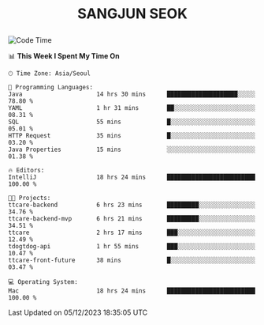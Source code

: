 <h1>
 <p align="center">
   SANGJUN SEOK
 </p>
</h1>

<!--START_SECTION:waka-->
![Code Time](http://img.shields.io/badge/Code%20Time-3%2C073%20hrs-blue)

📊 **This Week I Spent My Time On** 

```text
🕑︎ Time Zone: Asia/Seoul

💬 Programming Languages: 
Java                     14 hrs 30 mins      ████████████████████░░░░░   78.80 % 
YAML                     1 hr 31 mins        ██░░░░░░░░░░░░░░░░░░░░░░░   08.31 % 
SQL                      55 mins             █░░░░░░░░░░░░░░░░░░░░░░░░   05.01 % 
HTTP Request             35 mins             █░░░░░░░░░░░░░░░░░░░░░░░░   03.20 % 
Java Properties          15 mins             ░░░░░░░░░░░░░░░░░░░░░░░░░   01.38 % 

🔥 Editors: 
IntelliJ                 18 hrs 24 mins      █████████████████████████   100.00 % 

🐱‍💻 Projects: 
ttcare-backend           6 hrs 23 mins       █████████░░░░░░░░░░░░░░░░   34.76 % 
ttcare-backend-mvp       6 hrs 21 mins       █████████░░░░░░░░░░░░░░░░   34.51 % 
ttcare                   2 hrs 17 mins       ███░░░░░░░░░░░░░░░░░░░░░░   12.49 % 
tdogtdog-api             1 hr 55 mins        ███░░░░░░░░░░░░░░░░░░░░░░   10.47 % 
ttcare-front-future      38 mins             █░░░░░░░░░░░░░░░░░░░░░░░░   03.47 % 

💻 Operating System: 
Mac                      18 hrs 24 mins      █████████████████████████   100.00 % 
```


 Last Updated on 05/12/2023 18:35:05 UTC
<!--END_SECTION:waka-->
